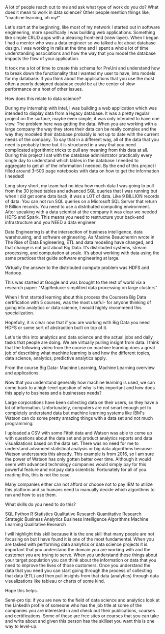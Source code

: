 A lot of people reach out to me and ask what type of work do you do? What does it mean to work in data science? Other people mention things like, "machine learning, oh my!"


Let's start at the beginning, like most of my network I started out in software engineering, more specifically I was building web applications. Something like simple CRUD apps with a pleasing front-end (view layer). When I began I had a mentor who was a data engineer so we talked a lot about database design. I was working in rails at the time and I spent a whole lot of time understanding associations and how the way that you model the database impacts the flow of your application.


It took me a lot of time to create this schema for PreUni and understand how to break down the functionality that I wanted my user to have, into models for my database. If you think about the applications that you use the most often a poorly designed database could be at the center of slow performance or a host of other issues.

How does this relate to data science?

During my internship with Intel, I was building a web application which was intended to display data from a legacy database. It was a pretty regular project on the surface, maybe even simple, it was only intended to have one view. The problem here was getting the data. When you are working with a large company the way they store their data can be really complex and the way they modeled their database probably is not up to date with the current needs of the company. To say that in a different way, all of the data that you need is probably there but it is structured in a way that you need complicated algorithmic tricks to pull any meaning from this data at all. During this project I sat with the database administrator practically every single day to understand which tables in the database I needed to aggregate to get all of the information I needed. By the end of this project I filled around 3-500 page notebooks with data on how to get the information I needed!




Long story short, my team had no idea how much data I was going to pull from the 30 joined tables and advanced SQL queries that I was running but when I did get some data back, it was a LOT of data. Like 9 BILLION records of data. You can not run SQL queries on a Microsoft SQL Server that return 9 Billion records. You need to use a distributed computing environment. After speaking with a data scientist at the company it was clear we needed HDFS and Spark. This means you need to restructure your back-end infrastructure and you NEED a data engineer


Data Engineering is at the intersection of business intelligence, data warehousing, and software engineering. As Maxime Beauchemin wrote in The Rise of Data Engineering, ETL and data modeling have changed, and that change is not just about Big Data. It’s distributed systems, stream processing, and computation at scale. It’s about working with data using the same practices that guide software engineering at large.

Virtually the answer to the distributed compute problem was HDFS and Hadoop.


This was started at Google and was brought to the rest of world via a research paper: "MapReduce: simplified data processing on large clusters"


When I first started learning about this process the Coursera Big Data certification with 5 courses, was the most useful- for anyone thinking of going into analytics or data science, I would highly recommend this specialization.


Hopefully, it is clear now that if you are working with Big Data you need HDFS or some sort of abstraction built on top of it.

Let's tie this into analytics and data science and the actual jobs and daily tasks that people are doing. We are virtually pulling insight from data. I think that the following video from the course on machine learning does a great job of describing what machine learning is and how the different topics, data science, analytics, predictive analytics apply.


From the course Big Data- Machine Learning, Machine Learning overview and applications.

Now that you understand generally how machine learning is used, we can come back to a high-level question of why is this important and how does this apply to business and a businesses needs?

Large corporations have been collecting data on their users, so they have a lot of information. Unfortunately, computers are not smart enough yet to completely understand data but machine learning systems like IBM's Watson can do some pretty amazing things with a data set and not much programming.


I uploaded a CSV with some Fitbit data and Watson was able to come up with questions about the data set and product analytics reports and data visualizations based on the data set. There was no need for me to understand advanced statistical analysis or big data algorithms because Watson understands this already. This example is from 2016, so I am sure the power of Watson has only gotten better over time. Although it would seem with advanced technology companies would simply pay for this powerful feature and not pay data scientists. Fortunately for all of you reading this, this is not the case.




Many companies either can not afford or choose not to pay IBM to utilize this platform and so humans need to manually decide which algorithms to run and how to use them.

What skills do you need to do this?

SQL
Python
R
Statistics
Qualitative Research
Quantitative Research
Strategic Business Analytics
Business Intelligence
Algorithms
Machine Learning
Qualitative Research

I will highlight this skill because it is the one skill that many people are not focusing on but I have found it is one of the most fundamental. When you are tasked with performing data analytics or data science projects it is important that you understand the domain you are working with and the customer you are trying to serve. When you understand these things about your target population you can think about the information or data that you need to improve the lives of those customers. Once you understand the data that you need you can start going through the process of collecting that data (ETL) and then pull insights from that data (analytics) through data visualizations like tableau or charts of some kind.


Hope this helps.

Semi-pro tip: If you are new to the field of data science and analytics look at the LinkedIn profile of someone who has the job title at some of the companies you are interested in and check out their publications, courses and certifications. Some of these are free sites or courses that you can take and write about and given this person has the skillset you want this is one way to level-up.

